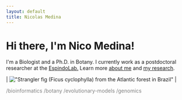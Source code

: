 ```yaml
---
layout: default
title: Nicolas Medina
---
```

# Hi there, I'm Nico Medina!

I'm a Biologist and a Ph.D. in Botany. I currently work as a postdoctoral researcher at the [EspindoLab.](https://espindolab.weebly.com/) Learn more [about me](/about) and [my research](/research).

| !["Strangler fig (Ficus cyclophylla) from the Atlantic forest in Brazil"](20160802_133914.jpg) |

<span style="color:gray">/bioinformatics /botany /evolutionary-models /genomics</span>
